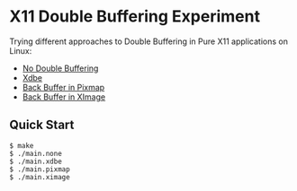 # X11 Double Buffering Experiment

Trying different approaches to Double Buffering in Pure X11 applications on Linux:

- [No Double Buffering](./db_none.c)
- [Xdbe](./db_xdbe.c)
- [Back Buffer in Pixmap](./db_pixmap.c)
- [Back Buffer in XImage](./db_ximage.c)

## Quick Start

```console
$ make
$ ./main.none
$ ./main.xdbe
$ ./main.pixmap
$ ./main.ximage
```
